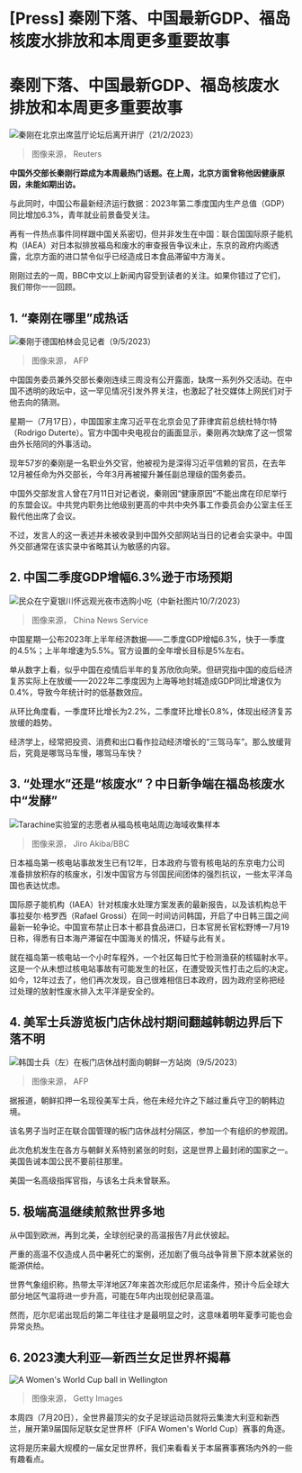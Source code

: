 # [Press] 秦刚下落、中国最新GDP、福岛核废水排放和本周更多重要故事

#  秦刚下落、中国最新GDP、福岛核废水排放和本周更多重要故事


![秦刚在北京出席蓝厅论坛后离开讲厅（21/2/2023）](_130486791_032153.2023-02-21t032126z_12941518_rc2ffz9q7882_rtrmadp_3_china-diplomacy-minister.jpg)

> 图像来源，  Reuters

**中国外交部长秦刚行踪成为本周最热门话题。在上周，北京方面曾称他因健康原因，未能如期出访。**

与此同时，中国公布最新经济运行数据：2023年第二季度国内生产总值（GDP）同比增加6.3%，青年就业前景备受关注。

再有一件热点事件同样跟中国关系密切，但并非发生在中国：联合国国际原子能机构（IAEA）对日本拟排放福岛和废水的审查报告争议未止，东京的政府内阁透露，北京方面的进口禁令似乎已经造成日本食品滞留中方海关。

刚刚过去的一周，BBC中文以上新闻内容受到读者的关注。如果你错过了它们，我们带你一一回顾。

##  1\. “秦刚在哪里”成热话

![秦刚于德国柏林会见记者（9/5/2023）](_130486792_2e5cfc9f-4bde-4ac2-b908-f58d0d569b56.jpg)

> 图像来源，  AFP

中国国务委员兼外交部长秦刚连续三周没有公开露面，缺席一系列外交活动。在中国不透明的政坛中，这一罕见情况引发外界关注，也激起了社交媒体上网民们对于他去向的猜测。

星期一（7月17日），中国国家主席习近平在北京会见了菲律宾前总统杜特尔特（Rodrigo Duterte）。官方中国中央电视台的画面显示，秦刚再次缺席了这一惯常由外长陪同的外事活动。

现年57岁的秦刚是一名职业外交官，他被视为是深得习近平信赖的官员，在去年12月被任命为外交部长，今年3月再被擢升兼任副总理级的国务委员。

中国外交部发言人曾在7月11日对记者说，秦刚因“健康原因”不能出席在印尼举行的东盟会议。中共党内职务比他级别更高的中共中央外事工作委员会办公室主任王毅代他出席了会议。

不过，发言人的这一表述并未被收录到中国外交部网站当日的记者会实录中。中国外交部通常在该实录中省略其认为敏感的内容。

##  2\. 中国二季度GDP增幅6.3%逊于市场预期

![民众在宁夏银川怀远观光夜市选购小吃（中新社图片10/7/2023）](_130486794_s64ac192a0cf20738ca13b919.jpg)

> 图像来源，  China News Service

中国星期一公布2023年上半年经济数据——二季度GDP增幅6.3%，快于一季度的4.5%；上半年增速为5.5%。官方设置的全年增长目标是5%左右。

单从数字上看，似乎中国在疫情后半年的复苏欣欣向荣。但研究指中国的疫后经济复苏实际上在放缓——2022年二季度因为上海等地封城造成GDP同比增速仅为0.4%，导致今年统计时的低基数效应。

从环比角度看，一季度环比增长为2.2%，二季度环比增长0.8%，体现出经济复苏放缓的趋势。

经济学上，经常把投资、消费和出口看作拉动经济增长的“三驾马车”。那么放缓背后，究竟是哪驾马车慢，哪驾马车快？

##  3\. “处理水”还是“核废水”？中日新争端在福岛核废水中“发酵”

![Tarachine实验室的志愿者从福岛核电站周边海域收集样本](_130371927_34655774-25f6-45a1-a066-998e217e40cf.jpg)

> 图像来源，  Jiro Akiba/BBC

日本福岛第一核电站事故发生已有12年，日本政府与管有核电站的东京电力公司准备排放积存的核废水，引发中国官方与邻国民间团体的强烈抗议，一些太平洋岛国也表达忧虑。

国际原子能机构（IAEA）针对核废水处理方案发表的最新报告，以及该机构总干事拉斐尔·格罗西（Rafael Grossi）在同一时间访问韩国，开启了中日韩三国之间最新一轮争论。中国宣布禁止日本十都县食品进口，日本官房长官松野博一7月19日称，得悉有日本海产滞留在中国海关的情况，怀疑与此有关。

就在福岛第一核电站一个小时车程外，一个社区每日忙于检测渔获的核辐射水平。这是一个从未想过核电站事故有可能发生的社区，在遭受毁灭性打击之后的决定。如今，12年过去了，他们再次发现，自己很难相信日本政府，因为政府坚称把经过处理的放射性废水排入太平洋是安全的。

##  4\. 美军士兵游览板门店休战村期间翻越韩朝边界后下落不明

![韩国士兵（左）在板门店休战村面向朝鲜一方站岗（9/5/2023）](_130486795_e3b8fcf9-117e-4435-b6ac-f22792c171f0.jpg)

> 图像来源，  AFP

据报道，朝鲜扣押一名现役美军士兵，他在未经允许之下越过重兵守卫的朝韩边境。

该名男子当时正在联合国管理的板门店休战村分隔区，参加一个有组织的参观团。

此次危机发生在各方与朝鲜关系特别紧张的时刻，这是世界上最封闭的国家之一。美国告诫本国公民不要前往那里。

美国一名高级指挥官指，与该名士兵未曾联系。

##  5\. 极端高温继续煎熬世界多地


从中国到欧洲，再到北美，全球创纪录的高温报告7月此伏彼起。

严重的高温不仅造成人员中暑死亡的案例，还加剧了俄乌战争背景下原本就紧张的能源供给。

世界气象组织称，热带太平洋地区7年来首次形成厄尔尼诺条件，预计今后全球大部分地区气温将进一步升高，可能在5年内出现创纪录高温。

然而，厄尔尼诺出现后的第二年往往才是最明显之时，这意味着明年夏季可能也会异常炎热。

##  6\. 2023澳大利亚—新西兰女足世界杯揭幕

![A Women's World Cup ball in Wellington](_130409730_wwc.jpg)

> 图像来源，  Getty Images

本周四（7月20日），全世界最顶尖的女子足球运动员就将云集澳大利亚和新西兰，展开第9届国际足联女足世界杯（FIFA Women's World Cup）赛事的角逐。

这将是历来最大规模的一届女足世界杯，我们来看看关于本届赛事赛场内外的一些有趣看点。







